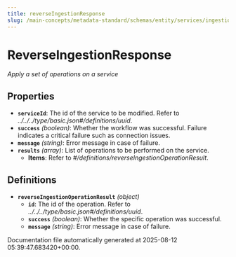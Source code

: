 ```yaml
---
title: reverseIngestionResponse
slug: /main-concepts/metadata-standard/schemas/entity/services/ingestionpipelines/reverseingestionresponse
---
```


# ReverseIngestionResponse

*Apply a set of operations on a service*

## Properties

- **`serviceId`**: The id of the service to be modified. Refer to *../../../type/basic.json#/definitions/uuid*.
- **`success`** *(boolean)*: Whether the workflow was successful. Failure indicates a critical failure such as connection issues.
- **`message`** *(string)*: Error message in case of failure.
- **`results`** *(array)*: List of operations to be performed on the service.
  - **Items**: Refer to *#/definitions/reverseIngestionOperationResult*.
## Definitions

- **`reverseIngestionOperationResult`** *(object)*
  - **`id`**: The id of the operation. Refer to *../../../type/basic.json#/definitions/uuid*.
  - **`success`** *(boolean)*: Whether the specific operation was successful.
  - **`message`** *(string)*: Error message in case of failure.


Documentation file automatically generated at 2025-08-12 05:39:47.683420+00:00.
